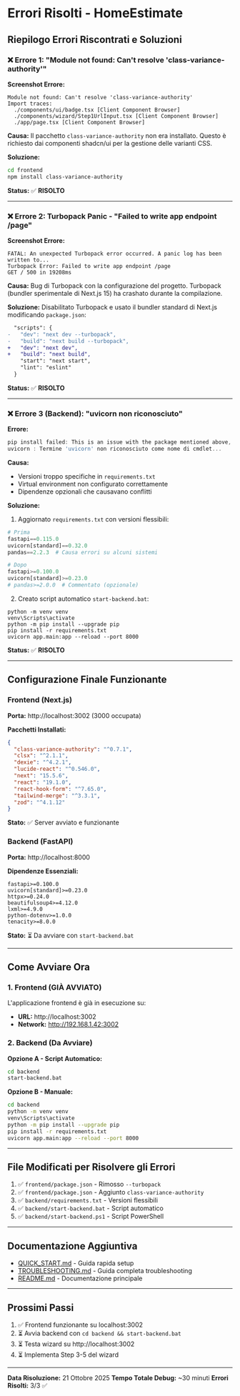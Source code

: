 # Errori Risolti - HomeEstimate

## Riepilogo Errori Riscontrati e Soluzioni

### ❌ Errore 1: "Module not found: Can't resolve 'class-variance-authority'"

**Screenshot Errore:**
```
Module not found: Can't resolve 'class-variance-authority'
Import traces:
  ./components/ui/badge.tsx [Client Component Browser]
  ./components/wizard/Step1UrlInput.tsx [Client Component Browser]
  ./app/page.tsx [Client Component Browser]
```

**Causa:**
Il pacchetto `class-variance-authority` non era installato. Questo è richiesto dai componenti shadcn/ui per la gestione delle varianti CSS.

**Soluzione:**
```bash
cd frontend
npm install class-variance-authority
```

**Status:** ✅ **RISOLTO**

---

### ❌ Errore 2: Turbopack Panic - "Failed to write app endpoint /page"

**Screenshot Errore:**
```
FATAL: An unexpected Turbopack error occurred. A panic log has been written to...
Turbopack Error: Failed to write app endpoint /page
GET / 500 in 19208ms
```

**Causa:**
Bug di Turbopack con la configurazione del progetto. Turbopack (bundler sperimentale di Next.js 15) ha crashato durante la compilazione.

**Soluzione:**
Disabilitato Turbopack e usato il bundler standard di Next.js modificando `package.json`:

```diff
  "scripts": {
-   "dev": "next dev --turbopack",
-   "build": "next build --turbopack",
+   "dev": "next dev",
+   "build": "next build",
    "start": "next start",
    "lint": "eslint"
  }
```

**Status:** ✅ **RISOLTO**

---

### ❌ Errore 3 (Backend): "uvicorn non riconosciuto"

**Errore:**
```powershell
pip install failed: This is an issue with the package mentioned above, not pip.
uvicorn : Termine 'uvicorn' non riconosciuto come nome di cmdlet...
```

**Causa:**
- Versioni troppo specifiche in `requirements.txt`
- Virtual environment non configurato correttamente
- Dipendenze opzionali che causavano conflitti

**Soluzione:**
1. Aggiornato `requirements.txt` con versioni flessibili:
```python
# Prima
fastapi==0.115.0
uvicorn[standard]==0.32.0
pandas==2.2.3  # Causa errori su alcuni sistemi

# Dopo
fastapi>=0.100.0
uvicorn[standard]>=0.23.0
# pandas>=2.0.0  # Commentato (opzionale)
```

2. Creato script automatico `start-backend.bat`:
```batch
python -m venv venv
venv\Scripts\activate
python -m pip install --upgrade pip
pip install -r requirements.txt
uvicorn app.main:app --reload --port 8000
```

**Status:** ✅ **RISOLTO**

---

## Configurazione Finale Funzionante

### Frontend (Next.js)

**Porta:** http://localhost:3002 (3000 occupata)

**Pacchetti Installati:**
```json
{
  "class-variance-authority": "^0.7.1",
  "clsx": "^2.1.1",
  "dexie": "^4.2.1",
  "lucide-react": "^0.546.0",
  "next": "15.5.6",
  "react": "19.1.0",
  "react-hook-form": "^7.65.0",
  "tailwind-merge": "^3.3.1",
  "zod": "^4.1.12"
}
```

**Stato:** ✅ Server avviato e funzionante

### Backend (FastAPI)

**Porta:** http://localhost:8000

**Dipendenze Essenziali:**
```
fastapi>=0.100.0
uvicorn[standard]>=0.23.0
httpx>=0.24.0
beautifulsoup4>=4.12.0
lxml>=4.9.0
python-dotenv>=1.0.0
tenacity>=8.0.0
```

**Stato:** ⏳ Da avviare con `start-backend.bat`

---

## Come Avviare Ora

### 1. Frontend (GIÀ AVVIATO)

L'applicazione frontend è già in esecuzione su:
- **URL:** http://localhost:3002
- **Network:** http://192.168.1.42:3002

### 2. Backend (Da Avviare)

**Opzione A - Script Automatico:**
```bash
cd backend
start-backend.bat
```

**Opzione B - Manuale:**
```bash
cd backend
python -m venv venv
venv\Scripts\activate
python -m pip install --upgrade pip
pip install -r requirements.txt
uvicorn app.main:app --reload --port 8000
```

---

## File Modificati per Risolvere gli Errori

1. ✅ `frontend/package.json` - Rimosso `--turbopack`
2. ✅ `frontend/package.json` - Aggiunto `class-variance-authority`
3. ✅ `backend/requirements.txt` - Versioni flessibili
4. ✅ `backend/start-backend.bat` - Script automatico
5. ✅ `backend/start-backend.ps1` - Script PowerShell

---

## Documentazione Aggiuntiva

- [QUICK_START.md](QUICK_START.md) - Guida rapida setup
- [TROUBLESHOOTING.md](TROUBLESHOOTING.md) - Guida completa troubleshooting
- [README.md](README.md) - Documentazione principale

---

## Prossimi Passi

1. ✅ Frontend funzionante su localhost:3002
2. ⏳ Avvia backend con `cd backend && start-backend.bat`
3. ⏳ Testa wizard su http://localhost:3002
4. ⏳ Implementa Step 3-5 del wizard

---

**Data Risoluzione:** 21 Ottobre 2025
**Tempo Totale Debug:** ~30 minuti
**Errori Risolti:** 3/3 ✅

